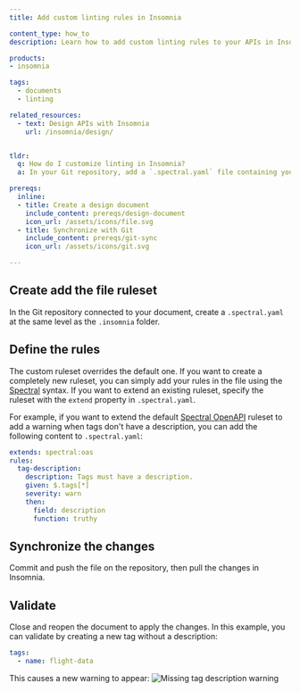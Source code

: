 ```yaml
---
title: Add custom linting rules in Insomnia

content_type: how_to
description: Learn how to add custom linting rules to your APIs in Insomnia.

products:
- insomnia

tags:
  - documents
  - linting

related_resources:
  - text: Design APIs with Insomnia
    url: /insomnia/design/


tldr: 
  q: How do I customize linting in Insomnia?
  a: In your Git repository, add a `.spectral.yaml` file containing your custom ruleset at the same level as the `.insomnia` folder.

prereqs:
  inline:
  - title: Create a design document
    include_content: prereqs/design-document
    icon_url: /assets/icons/file.svg
  - title: Synchronize with Git
    include_content: prereqs/git-sync
    icon_url: /assets/icons/git.svg

---
```


## Create add the file ruleset

In the Git repository connected to your document, create a `.spectral.yaml` at the same level as the `.insomnia` folder.

## Define the rules

The custom ruleset overrides the default one. If you want to create a completely new ruleset, you can simply add your rules in the file using the [Spectral](https://docs.stoplight.io/docs/spectral/e5b9616d6d50c-rulesets) syntax. If you want to extend an existing ruleset, specify the ruleset with the `extend` property in `.spectral.yaml`.

For example, if you want to extend the default [Spectral OpenAPI](https://docs.stoplight.io/docs/spectral/4dec24461f3af-open-api-rules) ruleset to add a warning when tags don't have a description, you can add the following content to `.spectral.yaml`:

```yaml
extends: spectral:oas
rules:
  tag-description:
    description: Tags must have a description.
    given: $.tags[*]
    severity: warn
    then:
      field: description
      function: truthy
```

## Synchronize the changes

Commit and push the file on the repository, then pull the changes in Insomnia.

## Validate

Close and reopen the document to apply the changes. In this example, you can validate by creating a new tag without a description:
```yaml
tags:
  - name: flight-data
```

This causes a new warning to appear:
![Missing tag description warning](/assets/images/insomnia/custom-linting-warning.png)